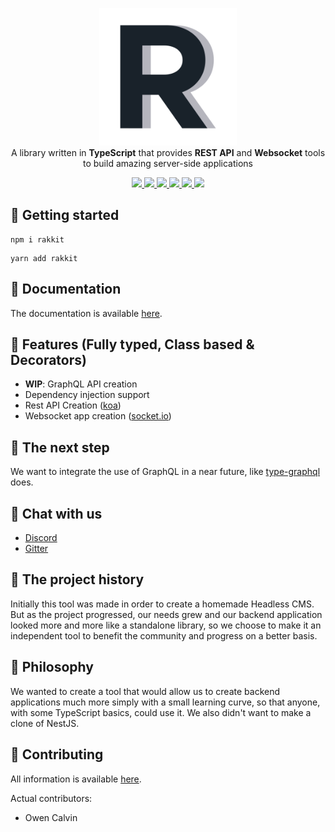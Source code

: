 <p align="center">
  <img src="docs/assets/logo.png" width="220" alt="Rakkit logo"/>
  <br>
  A library written in <b>TypeScript</b> that provides <b>REST API</b> and <b>Websocket</b> tools to build amazing server-side applications
  <p align="center">
    <a href="https://www.npmjs.com/package/rakkit">
      <img src="https://badge.fury.io/js/rakkit.svg">
    </a>
    <a href="https://travis-ci.com/RaccoonCH/Rakkit">
      <img src="https://travis-ci.com/RaccoonCH/Rakkit.svg?branch=master"/>
    </a>
    <a href="https://codecov.io/gh/RaccoonCH/Rakkit">
      <img src="https://codecov.io/gh/RaccoonCH/Rakkit/branch/master/graph/badge.svg" />
    </a>
    <a href="https://david-dm.org/RaccoonCH/Rakkit">
      <img src="https://david-dm.org/RaccoonCH/Rakkit.svg">
    </a>
    <a href="https://bundlephobia.com/result?p=rakkit@latest">
      <img src="https://badgen.net/bundlephobia/min/rakkit">
    </a>
    <a href="https://gitter.im/_rakkit_/community?utm_source=badge&utm_medium=badge&utm_campaign=pr-badge">
      <img src="https://badges.gitter.im/_rakkit_/community.svg">
    </a>
  </p>
</p>

## 🚀 Getting started  
```
npm i rakkit
```
```
yarn add rakkit
```

## 📜 Documentation
The documentation is available [here](https://raccoonch.github.io/Rakkit/).

## 🔨 Features (Fully typed, Class based & Decorators)  
- **WIP**: GraphQL API creation
- Dependency injection support
- Rest API Creation ([koa](https://koajs.com/))
- Websocket app creation ([socket.io](https://socket.io/))

## 🔮 The next step
We want to integrate the use of GraphQL in a near future, like [type-graphql](https://github.com/19majkel94/type-graphql) does.

## 📠 Chat with us
- [Discord](https://discord.gg/McygUJb)
- [Gitter](https://gitter.im/_rakkit_/community)

## 📔 The project history  
Initially this tool was made in order to create a homemade Headless CMS. But as the project progressed, our needs grew and our backend application looked more and more like a standalone library, so we choose to make it an independent tool to benefit the community and progress on a better basis.

## 🧠 Philosophy  
We wanted to create a tool that would allow us to create backend applications much more simply with a small learning curve, so that anyone, with some TypeScript basics, could use it. We also didn't want to make a clone of NestJS.

## 💪 Contributing  
All information is available [here](https://raccoonch.github.io/Rakkit/#/Contributing).  

Actual contributors:
- Owen Calvin
